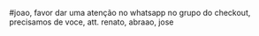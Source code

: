 #joao, favor dar uma atenção no whatsapp no grupo do checkout, precisamos de voce,
att.
renato, abraao, jose
